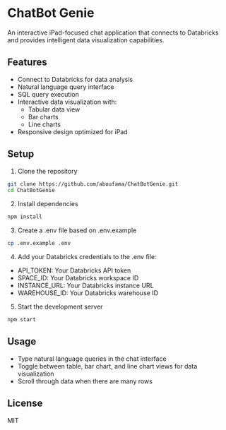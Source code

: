 # ChatBot Genie

An interactive iPad-focused chat application that connects to Databricks and provides intelligent data visualization capabilities.

## Features

- Connect to Databricks for data analysis
- Natural language query interface
- SQL query execution
- Interactive data visualization with:
  - Tabular data view
  - Bar charts
  - Line charts
- Responsive design optimized for iPad

## Setup

1. Clone the repository
```bash
git clone https://github.com/aboufama/ChatBotGenie.git
cd ChatBotGenie
```

2. Install dependencies
```bash
npm install
```

3. Create a .env file based on .env.example
```bash
cp .env.example .env
```

4. Add your Databricks credentials to the .env file:
- API_TOKEN: Your Databricks API token
- SPACE_ID: Your Databricks workspace ID
- INSTANCE_URL: Your Databricks instance URL
- WAREHOUSE_ID: Your Databricks warehouse ID

5. Start the development server
```bash
npm start
```

## Usage

- Type natural language queries in the chat interface
- Toggle between table, bar chart, and line chart views for data visualization
- Scroll through data when there are many rows

## License

MIT 